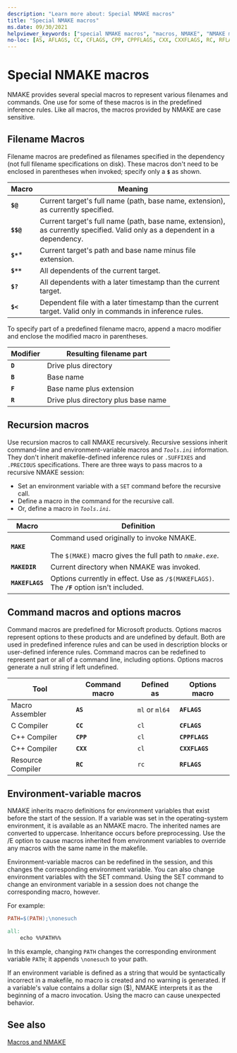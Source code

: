 ```yaml
---
description: "Learn more about: Special NMAKE macros"
title: "Special NMAKE macros"
ms.date: 09/30/2021
helpviewer_keywords: ["special NMAKE macros", "macros, NMAKE", "NMAKE macros, special", "NMAKE program, environment variable macros", "environment variables, macros in NMAKE", "macros, environment-variable", "options macros", "command macros in NMAKE", "macros, options macros", "macros, command macros", "NMAKE program, recursion macros", "recursion macros", "macros, recursion", "filename macros in NMAKE", "NMAKE program, filename macros"]
no-loc: [AS, AFLAGS, CC, CFLAGS, CPP, CPPFLAGS, CXX, CXXFLAGS, RC, RFLAGS, ias, ml, ml64, cl, rc]
---
```

# Special NMAKE macros

NMAKE provides several special macros to represent various filenames and commands. One use for some of these macros is in the predefined inference rules. Like all macros, the macros provided by NMAKE are case sensitive.

## <a name="filename-macros"> Filename Macros

Filename macros are predefined as filenames specified in the dependency (not full filename specifications on disk). These macros don't need to be enclosed in parentheses when invoked; specify only a **`$`** as shown.

| Macro | Meaning |
|--|--|
| **`$@`** | Current target's full name (path, base name, extension), as currently specified. |
| **`$$@`** | Current target's full name (path, base name, extension), as currently specified. Valid only as a dependent in a dependency. |
| **`$*`*** | Current target's path and base name minus file extension. |
| **`$**`** | All dependents of the current target. |
| **`$?`** | All dependents with a later timestamp than the current target. |
| **`$<`** | Dependent file with a later timestamp than the current target. Valid only in commands in inference rules. |

To specify part of a predefined filename macro, append a macro modifier and enclose the modified macro in parentheses.

| Modifier | Resulting filename part |
|--|--|
| **`D`** | Drive plus directory |
| **`B`** | Base name |
| **`F`** | Base name plus extension |
| **`R`** | Drive plus directory plus base name |

## <a name="recursion-macros"> Recursion macros

Use recursion macros to call NMAKE recursively. Recursive sessions inherit command-line and environment-variable macros and *`Tools.ini`* information. They don't inherit makefile-defined inference rules or `.SUFFIXES` and `.PRECIOUS` specifications. There are three ways to pass macros to a recursive NMAKE session:

- Set an environment variable with a `SET` command before the recursive call.
- Define a macro in the command for the recursive call.
- Or, define a macro in *`Tools.ini`*.

| Macro | Definition |
|--|--|
| **`MAKE`** | Command used originally to invoke NMAKE.<br /><br /> The `$(MAKE)` macro gives the full path to *`nmake.exe`*. |
| **`MAKEDIR`** | Current directory when NMAKE was invoked. |
| **`MAKEFLAGS`** | Options currently in effect. Use as `/$(MAKEFLAGS)`. The **`/F`** option isn't included. |

## <a name="command-macros-and-options-macros"> Command macros and options macros

Command macros are predefined for Microsoft products. Options macros represent options to these products and are undefined by default. Both are used in predefined inference rules and can be used in description blocks or user-defined inference rules. Command macros can be redefined to represent part or all of a command line, including options. Options macros generate a null string if left undefined.

| Tool | Command macro | Defined as | Options macro |
|--|--|--|--|
| Macro Assembler | **`AS`** | `ml` or `ml64` | **`AFLAGS`** |
| C Compiler | **`CC`** | `cl` | **`CFLAGS`** |
| C++ Compiler | **`CPP`** | `cl` | **`CPPFLAGS`** |
| C++ Compiler | **`CXX`** | `cl` | **`CXXFLAGS`** |
| Resource Compiler | **`RC`** | `rc` | **`RFLAGS`** |

## <a name="environment-variable-macros"> Environment-variable macros

NMAKE inherits macro definitions for environment variables that exist before the start of the session. If a variable was set in the operating-system environment, it is available as an NMAKE macro. The inherited names are converted to uppercase. Inheritance occurs before preprocessing. Use the /E option to cause macros inherited from environment variables to override any macros with the same name in the makefile.

Environment-variable macros can be redefined in the session, and this changes the corresponding environment variable. You can also change environment variables with the SET command. Using the SET command to change an environment variable in a session does not change the corresponding macro, however.

For example:

```makefile
PATH=$(PATH);\nonesuch

all:
    echo %%PATH%%
```

In this example, changing `PATH` changes the corresponding environment variable `PATH`; it appends `\nonesuch` to your path.

If an environment variable is defined as a string that would be syntactically incorrect in a makefile, no macro is created and no warning is generated. If a variable's value contains a dollar sign ($), NMAKE interprets it as the beginning of a macro invocation. Using the macro can cause unexpected behavior.

## See also

[Macros and NMAKE](macros-and-nmake.md)
